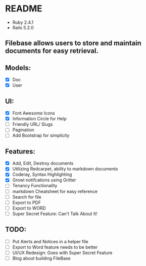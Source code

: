 # README
+ Ruby 2.4.1
+ Rails 5.2.0

## Filebase allows users to store and maintain documents for easy retrieval.

## Models:
- [x] Doc
- [x] User

## UI:
- [x] Font Awesome Icons
- [x] Information Circle for Help
- [ ] Friendly URL/ Slugs
- [ ] Pagination
- [ ] Add Bootstrap for simplicity

## Features:
- [x] Add, Edit, Destroy documents
- [x] Utilizing Redcarpet, ability to markdown documents
- [x] Coderay, Syntax Highlighting
- [x] Growl notifcations using Gritter
- [ ] Tenancy Functionality
- [ ] markdown Cheatsheet for easy reference
- [ ] Search for file
- [ ] Export to PDF
- [ ] Export to WORD
- [ ] Super Secret Feature: Can't Talk About It!

## TODO:
- [ ] Put Alerts and Notices in a helper file
- [ ] Export to Word feature needs to be better
- [ ] UI/UX Redesign: Goes with Super Secret Feature
- [ ] Blog about building FileBase
